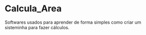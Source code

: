 # Calcula_Area
Softwares usados para aprender de forma simples como criar um sisteminha para fazer cálculos.

